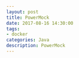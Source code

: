 ```yaml
---
layout: post
title: PowerMock
date: 2017-08-16 14:30:00
tags:
- docker
categories: Java
description: PowerMock
---
```






